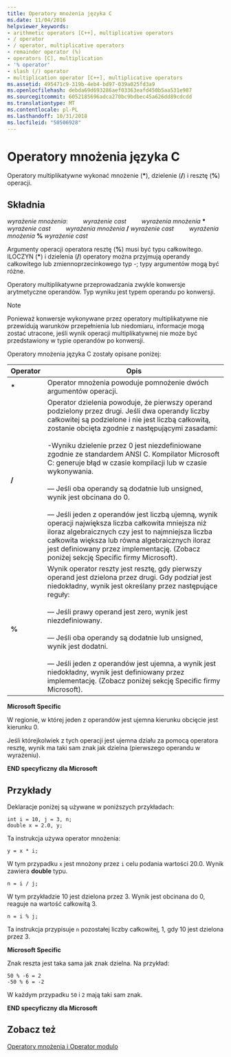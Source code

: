 ```yaml
---
title: Operatory mnożenia języka C
ms.date: 11/04/2016
helpviewer_keywords:
- arithmetic operators [C++], multiplicative operators
- / operator
- / operator, multiplicative operators
- remainder operator (%)
- operators [C], multiplication
- '% operator'
- slash (/) operator
- multiplication operator [C++], multiplicative operators
ms.assetid: 495471c9-319b-4eb4-bd97-039a025fd3a9
ms.openlocfilehash: debda69d693286aef03363eafd450b5aa531e987
ms.sourcegitcommit: 6052185696adca270bc9bdbec45a626dd89cdcdd
ms.translationtype: MT
ms.contentlocale: pl-PL
ms.lasthandoff: 10/31/2018
ms.locfileid: "50506928"
---
```

# <a name="c-multiplicative-operators"></a>Operatory mnożenia języka C

Operatory multiplikatywne wykonać mnożenie (<strong>\*</strong>), dzielenie (**/**) i resztę (**%**) operacji.

## <a name="syntax"></a>Składnia

*wyrażenie mnożenia*: &nbsp; &nbsp; &nbsp; &nbsp; *wyrażenie cast* &nbsp; &nbsp; &nbsp; &nbsp; *wyrażenia mnożenia* <strong>\*</strong> *wyrażenie cast* &nbsp; &nbsp; &nbsp; &nbsp; *wyrażenia mnożenia* **/** *wyrażenie cast* &nbsp; &nbsp; &nbsp; &nbsp; *wyrażenia mnożenia* **%** *wyrażenie cast*

Argumenty operacji operatora resztę (**%**) musi być typu całkowitego. ILOCZYN (<strong>\*</strong>) i dzielenia (**/**) operatory można przyjmują operandy całkowitego lub zmiennoprzecinkowego typ -; typy argumentów mogą być różne.

Operatory multiplikatywne przeprowadzania zwykle konwersje arytmetyczne operandów. Typ wyniku jest typem operandu po konwersji.

> [!NOTE]
>  Ponieważ konwersje wykonywane przez operatory multiplikatywne nie przewidują warunków przepełnienia lub niedomiaru, informacje mogą zostać utracone, jeśli wynik operacji multiplikatywnej nie może być przedstawiony w typie operandów po konwersji.

Operatory mnożenia języka C zostały opisane poniżej:

|Operator|Opis|
|--------------|-----------------|
|<strong>\*</strong>|Operator mnożenia powoduje pomnożenie dwóch argumentów operacji.|
|**/**|Operator dzielenia powoduje, że pierwszy operand podzielony przez drugi. Jeśli dwa operandy liczby całkowitej są podzielone i nie jest liczbą całkowitą, zostanie obcięta zgodnie z następującymi zasadami:<br/><br/>-Wyniku dzielenie przez 0 jest niezdefiniowane zgodnie ze standardem ANSI C. Kompilator Microsoft C: generuje błąd w czasie kompilacji lub w czasie wykonywania.<br/><br/>— Jeśli oba operandy są dodatnie lub unsigned, wynik jest obcinana do 0.<br/><br/>— Jeśli jeden z operandów jest liczbą ujemną, wynik operacji największa liczba całkowita mniejsza niż iloraz algebraicznych czy jest to najmniejsza liczba całkowita większa lub równa algebraicznych iloraz jest definiowany przez implementację. (Zobacz poniżej sekcję Specific firmy Microsoft).|
|**%**|Wynik operator reszty jest resztę, gdy pierwszy operand jest dzielona przez drugi. Gdy podział jest niedokładny, wynik jest określany przez następujące reguły:<br/><br/>— Jeśli prawy operand jest zero, wynik jest niezdefiniowany.<br/><br/>— Jeśli oba operandy są dodatnie lub unsigned, wynik jest dodatni.<br/><br/>— Jeśli jeden z operandów jest ujemna, a wynik jest niedokładny, wynik jest definiowany przez implementację. (Zobacz poniżej sekcję Specific firmy Microsoft).|

**Microsoft Specific**

W regionie, w której jeden z operandów jest ujemna kierunku obcięcie jest kierunku 0.

Jeśli którejkolwiek z tych operacji jest ujemna działu za pomocą operatora resztę, wynik ma taki sam znak jak dzielna (pierwszego operandu w wyrażeniu).

**END specyficzny dla Microsoft**

## <a name="examples"></a>Przykłady

Deklaracje poniżej są używane w poniższych przykładach:

```
int i = 10, j = 3, n;
double x = 2.0, y;
```

Ta instrukcja używa operator mnożenia:

```
y = x * i;
```

W tym przypadku `x` jest mnożony przez `i` celu podania wartości 20.0. Wynik zawiera **double** typu.

```
n = i / j;
```

W tym przykładzie 10 jest dzielona przez 3. Wynik jest obcinana do 0, reaguje na wartość całkowitą 3.

```
n = i % j;
```

Ta instrukcja przypisuje `n` pozostałej liczby całkowitej, 1, gdy 10 jest dzielona przez 3.

**Microsoft Specific**

Znak reszta jest taka sama jak znak dzielna. Na przykład:

```
50 % -6 = 2
-50 % 6 = -2
```

W każdym przypadku `50` i `2` mają taki sam znak.

**END specyficzny dla Microsoft**

## <a name="see-also"></a>Zobacz też

[Operatory mnożenia i Operator modulo](../cpp/multiplicative-operators-and-the-modulus-operator.md)